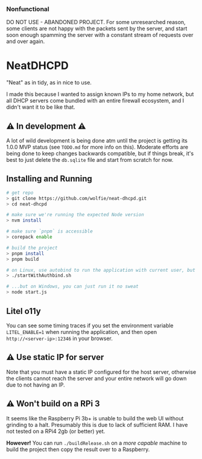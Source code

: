 ### Nonfunctional

DO NOT USE - ABANDONED PROJECT. For some unresearched reason, some clients are not happy with the packets sent by the server, and start soon enough spamming the server with a constant stream of requests over and over again.

# NeatDHCPD

"Neat" as in tidy, as in nice to use.

I made this because I wanted to assign known IPs to my home network, but all DHCP servers come bundled with an entire firewall ecosystem, and I didn't want it to be like that.

## ⚠️ In development ⚠️

A lot of wild development is being done atm until the project is getting its 1.0.0 MVP status (see `TODO.md` for more info on this). Moderate efforts are being done to keep changes backwards compatible, but if things break, it's best to just delete the `db.sqlite` file and start from scratch for now.

## Installing and Running

```bash
# get repo
> git clone https://github.com/wolfie/neat-dhcpd.git
> cd neat-dhcpd

# make sure we're running the expected Node version
> nvm install

# make sure `pnpm` is accessible
> corepack enable

# build the project
> pnpm install
> pnpm build

# on Linux, use autobind to run the application with current user, but on privileged ports
> ./startWithAuthbind.sh

# ...but on Windows, you can just run it no sweat
> node start.js
```

## Litel o11y

You can see some timing traces if you set the environment variable `LITEL_ENABLE=1` when running the application, and then open `http://<server-ip>:12346` in your browser.

## ⚠️ Use static IP for server

Note that you must have a static IP configured for the host server, otherwise the clients cannot reach the server and your entire network will go down due to not having an IP.

## ⚠️ Won't build on a RPi 3

It seems like the Raspberry Pi 3b+ is unable to build the web UI without grinding to a halt. Presumably this is due to lack of sufficient RAM. I have not tested on a RPi4 2gb (or better) yet.

**However!** You can run `./buildRelease.sh` on a _more capable_ machine to build the project then copy the result over to a Raspberry.
